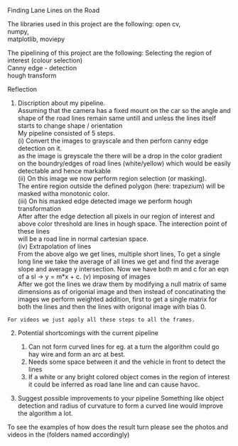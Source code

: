 Finding Lane Lines on the Road

The libraries used in this project are the following:
    open cv,    
    numpy,  
    matplotlib, 
    moviepy 
    
The pipelining of this project are the following:
    Selecting the region of interest (colour selection)     
    Canny edge - detection  
    hough transform 
    
Reflection
  1. Discription about my pipeline.     
    Assuming that the camera has a fixed mount on the car so the angle and shape of the road lines remain same untill and unless the lines itself starts to change shape / orientation      
    My pipeline consisted of 5 steps.   
      (i) Convert the images to grayscale and then perforn canny edge detection on it.  
          as the image is greyscale the there will be a drop in the color gradient on the boundry/edges of road lines (white/yellow) which would be easily detectable and 
          hence markable    
      (ii) On this image we now perform region selection (or masking).  
            The entire region outside the defined polygon (here: trapezium) will be masked witha monotonic color.   
      (iii) On his masked edge detected image we perform hough transformation   
            After after the edge detection all pixels in our region of interest and above color threshold are lines in hough space. The interection point of these lines  
            will be a road line in normal cartesian space.  
      (iv) Extrapolation of lines   
           From the above algo we get lines, multiple short lines, To get a single long line we take the average of all lines we get and find the average slope and average
           y intersection. Now we have both m and c for an eqn of a sl -> y = m*x + c.
      (v) imposing of images    
          After we got the lines we draw them by modifying a null matrix of same dimensions as of origonial image and then instead of concatinating the images we perform
          weighted addition, first to get a single matrix for both the lines and then the lines with origonal image with bias 0.
        
    For videos we just apply all these steps to all the frames.


  2. Potential shortcomings with the current pipeline
      1. Can not form curved lines for eg. at a turn the algorithm could go hay wire and form an arc at best.
      2. Needs some space between it and the vehicle in front to detect the lines
      3. If a white or any bright colored object comes in the region of interest it could be inferred as road lane line and can cause havoc.


  3. Suggest possible improvements to your pipeline
      Something like object detection and radius of curvature to form a curved line would improve the algorithm a lot.
      
      
To see the examples of how does the result turn please see the photos and videos in the (folders named accordingly)
